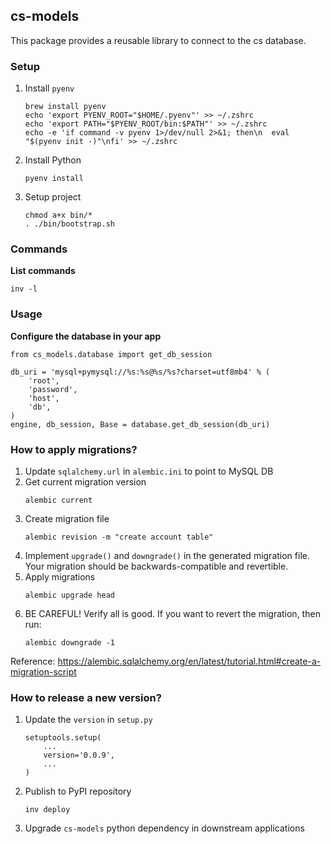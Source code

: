 ## cs-models

This package provides a reusable library to connect to the cs database.

### Setup

1. Install `pyenv`
    ```shell
    brew install pyenv
    echo 'export PYENV_ROOT="$HOME/.pyenv"' >> ~/.zshrc
    echo 'export PATH="$PYENV_ROOT/bin:$PATH"' >> ~/.zshrc
    echo -e 'if command -v pyenv 1>/dev/null 2>&1; then\n  eval "$(pyenv init -)"\nfi' >> ~/.zshrc
    ```
2. Install Python
    ```shell
    pyenv install
    ```
3. Setup project
    ```shell
    chmod a+x bin/*
    . ./bin/bootstrap.sh
    ```

### Commands

**List commands**

`inv -l`

### Usage

**Configure the database in your app**

```
from cs_models.database import get_db_session

db_uri = 'mysql+pymysql://%s:%s@%s/%s?charset=utf8mb4' % (
    'root',
    'password',
    'host',
    'db',
)
engine, db_session, Base = database.get_db_session(db_uri)
```

### How to apply migrations?

1. Update `sqlalchemy.url` in `alembic.ini` to point to MySQL DB
2. Get current migration version
   ```shell
   alembic current
   ```
3. Create migration file
   ```shell
   alembic revision -m "create account table"
   ```
4. Implement `upgrade()` and `downgrade()` in the generated migration file. Your migration should be backwards-compatible and revertible.
5. Apply migrations
   ```shell
   alembic upgrade head
   ```
6. BE CAREFUL! Verify all is good. If you want to revert the migration, then run:
   ```shell
   alembic downgrade -1
   ```

Reference: https://alembic.sqlalchemy.org/en/latest/tutorial.html#create-a-migration-script

### How to release a new version?

1. Update the `version` in `setup.py`
   ```
   setuptools.setup(
       ...
       version='0.0.9',
       ...
   )
   ```

2. Publish to PyPI repository

   ```shell
   inv deploy
   ```

3. Upgrade `cs-models` python dependency in downstream applications
